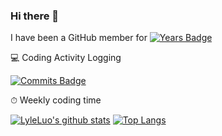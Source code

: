 ### Hi there 👋
I have been a GitHub member for [![Years Badge](https://badges.pufler.dev/years/LyleLuo)](https://badges.pufler.dev)

<!--
**LyleLuo/LyleLuo** is a ✨ _special_ ✨ repository because its `README.md` (this file) appears on your GitHub profile.

Here are some ideas to get you started:
- 👯 I’m looking to collaborate on ...
- 🤔 I’m looking for help with ...
- 📫 How to reach me: ...
- 😄 Pronouns: ...
- ⚡ Fun fact: ...
-->

💻 Coding Activity Logging

[![Commits Badge](https://badges.pufler.dev/commits/weekly/LyleLuo)](https://badges.pufler.dev)

⏱ Weekly coding time

<!--START_SECTION:waka-->
<!--END_SECTION:waka-->

[![LyleLuo's github stats](https://github-readme-stats.vercel.app/api?username=LyleLuo&count_private=true&show_icons=true&hide=issues)](https://github.com/anuraghazra/github-readme-stats)
[![Top Langs](https://github-readme-stats.vercel.app/api/top-langs/?username=LyleLuo&count_private=true&show_icons=true&layout=compact)](https://github.com/anuraghazra/github-readme-stats)

